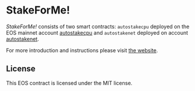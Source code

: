 # StakeForMe!

*StakeForMe!* consists of two smart contracts: `autostakecpu` deployed on the EOS mainnet account [autostakecpu](https://eosflare.io/account/autostakecpu) and `autostakenet` deployed on account [autostakenet](https://eosflare.io/account/autostakenet).

For more introduction and instructions please visit [the website](http://stakefor.me).

## License

This EOS contract is licensed under the MIT license.